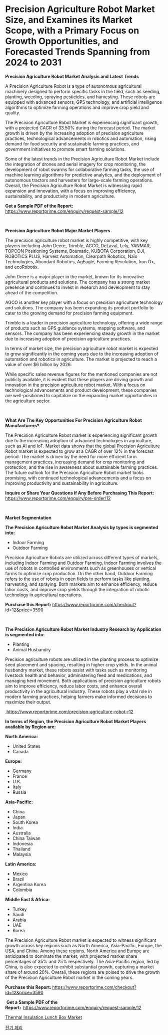 <p><h1>Precision Agriculture Robot Market Size, and Examines its Market Scope, with a Primary Focus on Growth Opportunities, and Forecasted Trends Spanning from 2024 to 2031</h1></p><p><strong>Precision Agriculture Robot Market Analysis and Latest Trends</strong></p>
<p><p>A Precision Agriculture Robot is a type of autonomous agricultural machinery designed to perform specific tasks in the field, such as seeding, planting, weeding, spraying pesticides, and harvesting. These robots are equipped with advanced sensors, GPS technology, and artificial intelligence algorithms to optimize farming operations and improve crop yield and quality.</p><p>The Precision Agriculture Robot Market is experiencing significant growth, with a projected CAGR of 33.50% during the forecast period. The market growth is driven by the increasing adoption of precision agriculture practices, technological advancements in robotics and automation, rising demand for food security and sustainable farming practices, and government initiatives to promote smart farming solutions.</p><p>Some of the latest trends in the Precision Agriculture Robot Market include the integration of drones and aerial imagery for crop monitoring, the development of robot swarms for collaborative farming tasks, the use of machine learning algorithms for predictive analytics, and the deployment of autonomous tractors and harvesters for large-scale farming operations. Overall, the Precision Agriculture Robot Market is witnessing rapid expansion and innovation, with a focus on improving efficiency, sustainability, and productivity in modern agriculture.</p></p>
<p><strong>Get a Sample PDF of the Report:&nbsp;</strong> <a href="https://www.reportprime.com/enquiry/request-sample/12">https://www.reportprime.com/enquiry/request-sample/12</a></p>
<p>&nbsp;</p>
<p><strong>Precision Agriculture Robot Major Market Players</strong></p>
<p><p>The precision agriculture robot market is highly competitive, with key players including John Deere, Trimble, AGCO, DeLaval, Lely, YANMAR, TOPCON Positioning Systems, Boumatic, KUBOTA Corporation, DJI, ROBOTICS PLUS, Harvest Automation, Clearpath Robotics, Naïo Technologies, Abundant Robotics, AgEagle, Farming Revolution, Iron Ox, and ecoRobotix.</p><p>John Deere is a major player in the market, known for its innovative agricultural products and solutions. The company has a strong market presence and continues to invest in research and development to stay ahead of the competition. </p><p>AGCO is another key player with a focus on precision agriculture technology and solutions. The company has been expanding its product portfolio to cater to the growing demand for precision farming equipment.</p><p>Trimble is a leader in precision agriculture technology, offering a wide range of products such as GPS guidance systems, mapping software, and sensors. The company has been experiencing steady growth in the market due to increasing adoption of precision agriculture practices.</p><p>In terms of market size, the precision agriculture robot market is expected to grow significantly in the coming years due to the increasing adoption of automation and robotics in agriculture. The market is projected to reach a value of over $6 billion by 2026.</p><p>While specific sales revenue figures for the mentioned companies are not publicly available, it is evident that these players are driving growth and innovation in the precision agriculture robot market. With a focus on technological advancements and product development, these companies are well-positioned to capitalize on the expanding market opportunities in the agriculture sector.</p></p>
<p>&nbsp;</p>
<p><strong>What Are The Key Opportunities For Precision Agriculture Robot Manufacturers?</strong></p>
<p><p>The Precision Agriculture Robot market is experiencing significant growth due to the increasing adoption of advanced technologies in agriculture, such as AI and IoT. Market data shows that the global Precision Agriculture Robot market is expected to grow at a CAGR of over 12% in the forecast period. The market is driven by the need for more efficient farm management practices, increasing demand for crop monitoring and protection, and the rise in awareness about sustainable farming practices. The future outlook for the Precision Agriculture Robot market looks promising, with continued technological advancements and a focus on improving productivity and sustainability in agriculture.</p></p>
<p><strong>Inquire or Share Your Questions If Any Before Purchasing This Report:</strong> <a href="https://www.reportprime.com/enquiry/pre-order/12">https://www.reportprime.com/enquiry/pre-order/12</a></p>
<p>&nbsp;</p>
<p><strong>Market Segmentation</strong></p>
<p><strong>The Precision Agriculture Robot Market Analysis by types is segmented into:</strong></p>
<p><ul><li>Indoor Farming</li><li>Outdoor Farming</li></ul></p>
<p><p>Precision Agriculture Robots are utilized across different types of markets, including Indoor Farming and Outdoor Farming. Indoor Farming involves the use of robots in controlled environments such as greenhouses or vertical farms to optimize crop production. On the other hand, Outdoor Farming refers to the use of robots in open fields to perform tasks like planting, harvesting, and spraying. Both markets aim to enhance efficiency, reduce labor costs, and improve crop yields through the integration of robotic technology in agricultural operations.</p></p>
<p><strong>Purchase this Report:&nbsp;</strong><a href="https://www.reportprime.com/checkout?id=12&price=3590">https://www.reportprime.com/checkout?id=12&price=3590</a></p>
<p>&nbsp;</p>
<p><strong>The Precision Agriculture Robot Market Industry Research by Application is segmented into:</strong></p>
<p><ul><li>Planting</li><li>Animal Husbandry</li></ul></p>
<p><p>Precision agriculture robots are utilized in the planting process to optimize seed placement and spacing, resulting in higher crop yields. In the animal husbandry market, these robots assist with tasks such as monitoring livestock health and behavior, administering feed and medications, and managing herd movement. Both applications of precision agriculture robots aim to improve efficiency, reduce labor costs, and enhance overall productivity in the agricultural industry. These robots play a vital role in modern farming practices, helping farmers make informed decisions to maximize their output.</p></p>
<p><a href="https://www.reportprime.com/precision-agriculture-robot-r12">&nbsp;https://www.reportprime.com/precision-agriculture-robot-r12</a></p>
<p><strong>In terms of Region, the Precision Agriculture Robot Market Players available by Region are:</strong></p>
<p>
    <p> <strong> North America: </strong>
        <ul>
            <li>United States</li>
            <li>Canada</li>
        </ul>
        </p> 
    <p> <strong> Europe: </strong>
        <ul>
            <li>Germany</li>
            <li>France</li>
            <li>U.K.</li>
            <li>Italy</li>
            <li>Russia</li>
        </ul>
        </p> 
    <p> <strong> Asia-Pacific: </strong>
        <ul>
            <li>China</li>
            <li>Japan</li>
            <li>South Korea</li>
            <li>India</li>
            <li>Australia</li>
            <li>China Taiwan</li>
            <li>Indonesia</li>
            <li>Thailand</li>
            <li>Malaysia</li>
        </ul>
        </p> 
    <p> <strong> Latin America: </strong>
        <ul>
            <li>Mexico</li>
            <li>Brazil</li>
            <li>Argentina Korea</li>
            <li>Colombia</li>
        </ul>
        </p> 
    <p> <strong> Middle East & Africa: </strong>
        <ul>
            <li>Turkey</li>
            <li>Saudi</li>
            <li>Arabia</li>
            <li>UAE</li>
            <li>Korea</li>
        </ul>
    </p>
    </p>
<p><p>The Precision Agriculture Robot market is expected to witness significant growth across key regions such as North America, Asia-Pacific, Europe, the USA, and China. Among these regions, North America and Europe are anticipated to dominate the market, with projected market share percentages of 35% and 25% respectively. The Asia-Pacific region, led by China, is also expected to exhibit substantial growth, capturing a market share of around 20%. Overall, these regions are poised to drive the growth of the Precision Agriculture Robot market in the coming years.</p></p>
<p><strong>Purchase this Report: </strong><a href="https://www.reportprime.com/checkout?id=12&price=3590">https://www.reportprime.com/checkout?id=12&price=3590</a></p>
<p>&nbsp;<strong>Get a Sample PDF of the Report:&nbsp;&nbsp;</strong><a href="https://www.reportprime.com/enquiry/request-sample/12">https://www.reportprime.com/enquiry/request-sample/12</a></p>
<p><strong></strong></p>
<p><p><a href="https://issuu.com/reportprime-2/docs/thermal-insulation-lunch-box-market-size-2030.pptx">Thermal Insulation Lunch Box Market</a></p><p><a href="https://github.com/sougarounis/Market-Research-Report-List-3/blob/main/684958467043.md">전기 페리</a></p></p>